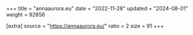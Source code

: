 +++
title = "annaaurora.eu"
date = "2022-11-28"
updated = "2024-08-01"
weight = 92856

[extra]
source = "https://annaaurora.eu/"
ratio = 2
size = 91
+++
